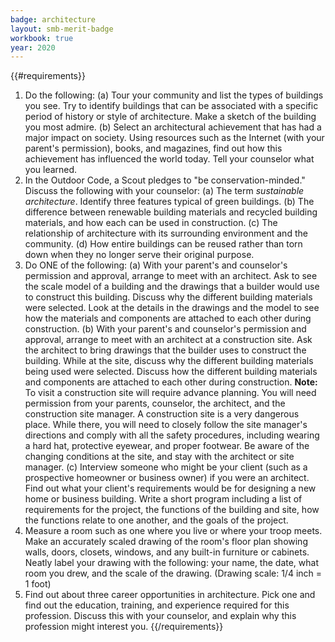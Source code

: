 ```yaml
---
badge: architecture
layout: smb-merit-badge
workbook: true
year: 2020
---
```


{{#requirements}}
1. Do the following:
    (a) Tour your community and list the types of buildings you see. Try to identify buildings that can be associated with a specific period of history or style of architecture. Make a sketch of the building you most admire.
    (b) Select an architectural achievement that has had a major impact on society. Using resources such as the Internet (with your parent's permission), books, and magazines, find out how this achievement has influenced the world today. Tell your counselor what you learned.
2. In the Outdoor Code, a Scout pledges to "be conservation-minded." Discuss the following with your counselor:
    (a) The term *sustainable architecture*. Identify three features typical of green buildings.
    (b) The difference between renewable building materials and recycled building materials, and how each can be used in construction.
    (c) The relationship of architecture with its surrounding environment and the community.
    (d) How entire buildings can be reused rather than torn down when they no longer serve their original purpose.
3. Do ONE of the following:
    (a) With your parent's and counselor's permission and approval, arrange to meet with an architect. Ask to see the scale model of a building and the drawings that a builder would use to construct this building. Discuss why the different building materials were selected. Look at the details in the drawings and the model to see how the materials and components are attached to each other during construction.
    (b) With your parent's and counselor's permission and approval, arrange to meet with an architect at a construction site. Ask the architect to bring drawings that the builder uses to construct the building. While at the site, discuss why the different building materials being used were selected. Discuss how the different building materials and components are attached to each other during construction.
        **Note:** To visit a construction site will require advance planning. You will need permission from your parents, counselor, the architect, and the construction site manager. A construction site is a very dangerous place. While there, you will need to closely follow the site manager's directions and comply with all the safety procedures, including wearing a hard hat, protective eyewear, and proper footwear. Be aware of the changing conditions at the site, and stay with the architect or site manager.
    (c) Interview someone who might be your client (such as a prospective homeowner or business owner) if you were an architect. Find out what your client's requirements would be for designing a new home or business building. Write a short program including a list of requirements for the project, the functions of the building and site, how the functions relate to one another, and the goals of the project.
4. Measure a room such as one where you live or where your troop meets. Make an accurately scaled drawing of the room's floor plan showing walls, doors, closets, windows, and any built-in furniture or cabinets. Neatly label your drawing with the following: your name, the date, what room you drew, and the scale of the drawing. (Drawing scale: 1/4 inch = 1 foot)
5. Find out about three career opportunities in architecture. Pick one and find out the education, training, and experience required for this profession. Discuss this with your counselor, and explain why this profession might interest you.
{{/requirements}}
